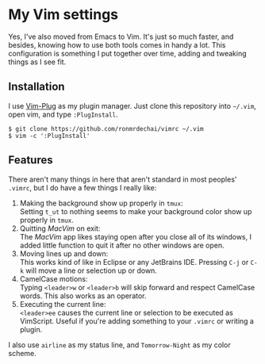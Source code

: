 # My Vim settings
Yes, I've also moved from Emacs to Vim. It's just so much faster, and besides, knowing how to use both tools comes in handy a lot. This configuration is something I put together over time, adding and tweaking things as I see fit.

## Installation
I use [Vim-Plug](https://github.com/junegunn/vim-plug) as my plugin manager. Just clone this repository into `~/.vim`, open vim, and type `:PlugInstall`.

```
$ git clone https://github.com/ronmrdechai/vimrc ~/.vim
$ vim -c ':PlugInstall'
```

## Features
There aren't many things in here that aren't standard in most peoples' `.vimrc`, but I do have a few things I really like:

1. Making the background show up properly in `tmux`:<br>
   Setting `t_ut` to nothing seems to make your background color show up properly in `tmux`.
1. Quitting _MacVim_ on exit:<br>
   The _MacVim_ app likes staying open after you close all of its windows, I added little function to quit it after no other windows are open.
1. Moving lines up and down:<br>
   This works kind of like in Eclipse or any JetBrains IDE. Pressing `C-j` or `C-k` will move a line or selection up or down.
1. CamelCase motions:<br>
   Typing `<leader>w` or `<leader>b` will skip forward and respect CamelCase words. This also works as an operator.
1. Executing the current line:<br>
   `<leader>ee` causes the current line or selection to be executed as VimScript. Useful if you're adding something to your `.vimrc` or writing a plugin.

I also use `airline` as my status line, and `Tomorrow-Night` as my color scheme.